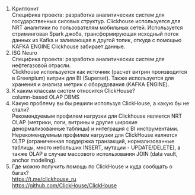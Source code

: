 1. Криптонит  
Специфика проекта: разработка аналитических систем для государственных силовых структур.
Clickhouse используется для NRT аналитики по пользователям мобильных сетей. 
Используется стриминговая Spark джоба, трансформирующая исходный поток данных
из Kafka и заливающая в другой топик, откуда с помощью KAFKA ENGINE Clickhouse забирает данные.
2. ISG Neuro  
Специфика проекта: разработка аналитических систем для нефтегазовой отрасли.  
Clickhouse используется как источник (расчет витрин производится в Greenplum) витрин для BI (Superset).
Также используется для хранения и анализа метрик с оборудования (KAFKA ENGINE).
3. К каким классам систем относится ClickHouse?  
column-based OLAP DBMS
4. Какую проблему вы бы решили используя ClickHouse, а какую бы не стали?  
Рекомендуемым профилем нагрузки для Clickhouse является NRT OLAP (метрики, логи, витрины и другие широкие
денормализованные таблицы) и интеграция с BI инструментами.
Нерекомендуемым профилем нагрузки для ClickHouse является OLTP (ограниченная поддержка транзакций,
нормализованные таблицы, много небольших INSERT, мутации - UPDATE/DELETE), а
также OLAP в случае массового использования JOIN (data vault, anchor modeling).
5. Где можно получить помощь по ClickHouse и куда сообщать о багах?  
https://t.me/clickhouse_ru  
https://github.com/ClickHouse/ClickHouse